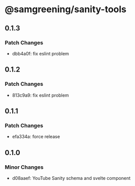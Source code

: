 # @samgreening/sanity-tools

## 0.1.3

### Patch Changes

- dbb4a0f: fix eslint problem

## 0.1.2

### Patch Changes

- 813c9a9: fix eslint problem

## 0.1.1

### Patch Changes

- efa334a: force release

## 0.1.0

### Minor Changes

- d08aaef: YouTube Sanity schema and svelte component
